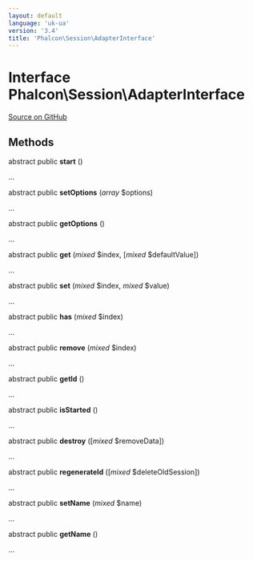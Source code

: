 ```yaml
---
layout: default
language: 'uk-ua'
version: '3.4'
title: 'Phalcon\Session\AdapterInterface'
---
```


# Interface **Phalcon\Session\AdapterInterface**

<a href="https://github.com/phalcon/cphalcon/tree/v3.4.0/phalcon/session/adapterinterface.zep" class="btn btn-default btn-sm">Source on GitHub</a>

## Methods

abstract public **start** ()

...

abstract public **setOptions** (*array* $options)

...

abstract public **getOptions** ()

...

abstract public **get** (*mixed* $index, [*mixed* $defaultValue])

...

abstract public **set** (*mixed* $index, *mixed* $value)

...

abstract public **has** (*mixed* $index)

...

abstract public **remove** (*mixed* $index)

...

abstract public **getId** ()

...

abstract public **isStarted** ()

...

abstract public **destroy** ([*mixed* $removeData])

...

abstract public **regenerateId** ([*mixed* $deleteOldSession])

...

abstract public **setName** (*mixed* $name)

...

abstract public **getName** ()

...